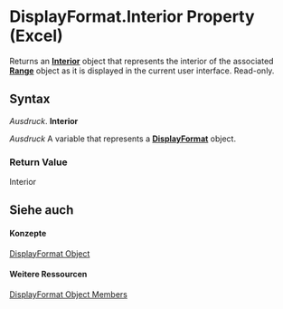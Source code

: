 
# DisplayFormat.Interior Property (Excel)

Returns an  **[Interior](37c79831-2cac-69fd-10ee-6d5415ed338b.md)** object that represents the interior of the associated **[Range](b8207778-0dcc-4570-1234-f130532cc8cd.md)** object as it is displayed in the current user interface. Read-only.


## Syntax

 _Ausdruck_. **Interior**

 _Ausdruck_ A variable that represents a **[DisplayFormat](c70b5d7f-adf1-e539-a32d-12c920af7c7e.md)** object.


### Return Value

Interior


## Siehe auch


#### Konzepte


[DisplayFormat Object](c70b5d7f-adf1-e539-a32d-12c920af7c7e.md)
#### Weitere Ressourcen


[DisplayFormat Object Members](http://msdn.microsoft.com/library/fdcc9aec-9575-4530-059c-39559986b387%28Office.15%29.aspx)